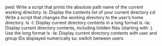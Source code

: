 pwd: Write a script that prints the absolute path name of the current working directory.
ls: Display the contents list of your current directory
cd: Write a script that changes the working directory to the user’s home directory.
ls -l: Display current directory contents in a long format
ls -la: Display current directory contents, including hidden files (starting with .). Use the long format
ls -la: Display current directory contents with user and group IDs displayed numerically
su: switch between users
